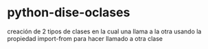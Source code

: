 # python-dise-oclases
creación de 2 tipos de clases en la cual una llama a la otra usando la propiedad import-from para hacer llamado a otra clase
